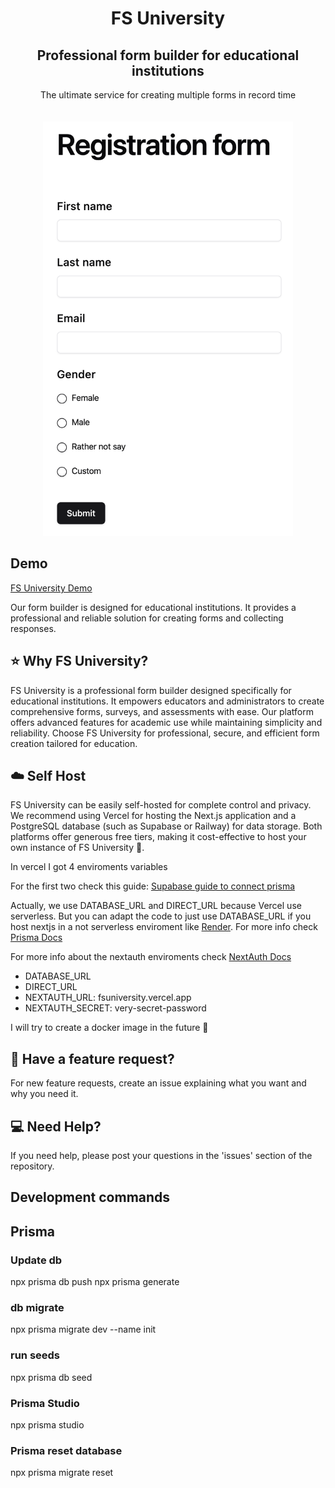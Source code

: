<h1 align="center">FS University</h1>

<h2 align="center">Professional form builder for educational institutions</h2>

<div align="center">
The ultimate service for creating multiple forms in record time
</div>

<br>
<br>

<div align="center">
<img width="400" alt="notification-center-912bb96e009fb3a69bafec23bcde00b0" src="public/home-image.png" height="663">
</div>

## Demo

[FS University Demo](https://fsuniversity.vercel.app/)

Our form builder is designed for educational institutions. It provides a professional and reliable solution for creating forms and collecting responses.

## ⭐️ Why FS University?

FS University is a professional form builder designed specifically for educational institutions. It empowers educators and administrators to create comprehensive forms, surveys, and assessments with ease. Our platform offers advanced features for academic use while maintaining simplicity and reliability. Choose FS University for professional, secure, and efficient form creation tailored for education.

## ☁️ Self Host

FS University can be easily self-hosted for complete control and privacy. We recommend using Vercel for hosting the Next.js application and a PostgreSQL database (such as Supabase or Railway) for data storage.
Both platforms offer generous free tiers, making it cost-effective to host your own instance of FS University 🤑.

In vercel I got 4 enviroments variables

For the first two check this guide: [Supabase guide to connect prisma](https://supabase.com/partners/integrations/prisma)

Actually, we use DATABASE_URL and DIRECT_URL because Vercel use serverless. But you can adapt the code to just use DATABASE_URL if you host nextjs in a not serverless enviroment like [Render](https://render.com/). For more info check [Prisma Docs](https://www.prisma.io/docs/concepts/database-connectors/postgresql)

For more info about the nextauth enviroments check [NextAuth Docs](https://next-auth.js.org/configuration/options)

- DATABASE_URL
- DIRECT_URL
- NEXTAUTH_URL: fsuniversity.vercel.app
- NEXTAUTH_SECRET: very-secret-password

I will try to create a docker image in the future 🙂

## 🚀 Have a feature request?

For new feature requests, create an issue explaining what you want and why you need it.

## 💻 Need Help?

If you need help, please post your questions in the 'issues' section of the repository.

## Development commands

## Prisma

### Update db

npx prisma db push
npx prisma generate

### db migrate

npx prisma migrate dev --name init

### run seeds

npx prisma db seed

### Prisma Studio

npx prisma studio

### Prisma reset database

npx prisma migrate reset
